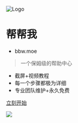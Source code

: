![Logo](https://sc01.alicdn.com/kf/H44f786e6b7b642e784c6890742814831S.jpg)

# 帮帮我
- bbw.moe

> 一个保姆级的帮助中心

- 截屏+视频教程
- 每一个步骤都极为详细
- 专业团队维护+永久免费

[立刻开始](#bbwmoe-%e5%b8%ae%e5%b8%ae%e6%88%91)

![](https://ae03.alicdn.com/kf/H7f3d904be2624cbfba21e7f6da39b73cx.jpg)
